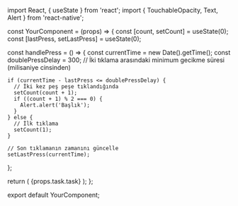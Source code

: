 import React, { useState } from 'react';
import { TouchableOpacity, Text, Alert } from 'react-native';

const YourComponent = (props) => {
  const [count, setCount] = useState(0);
  const [lastPress, setLastPress] = useState(0);

  const handlePress = () => {
    const currentTime = new Date().getTime();
    const doublePressDelay = 300; // İki tıklama arasındaki minimum gecikme süresi (milisaniye cinsinden)

    if (currentTime - lastPress <= doublePressDelay) {
      // İki kez peş peşe tıklandığında
      setCount(count + 1);
      if ((count + 1) % 2 === 0) {
        Alert.alert('Başlık');
      }
    } else {
      // İlk tıklama
      setCount(1);
    }

    // Son tıklamanın zamanını güncelle
    setLastPress(currentTime);
  };

  return (
    <TouchableOpacity onPress={handlePress}>
      <Text numberOfLines={1} ellipsizeMode="tail" style={styles.taskText}>{props.task.task}</Text>
    </TouchableOpacity>
  );
};

export default YourComponent;
